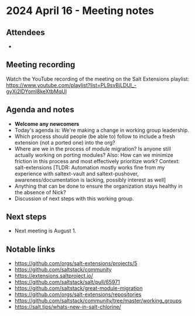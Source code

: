 # 2024 April 16 - Meeting notes

## Attendees

-

## Meeting recording

Watch the YouTube recording of the meeting on the Salt Extensions playlist:
https://www.youtube.com/playlist?list=PL9svBjLDUl_-gyXj2lDYomI8keXtbMqUl

## Agenda and notes

- **Welcome any newcomers**
- Today's agenda is: We're making a change in working group leadership.
- Which process should people (be able to) follow to include a fresh extension (not a ported one) into the org?
- Where are we in the process of module migration? Is anyone still actually working on porting modules? Also: How can we minimize friction in this process and most effectively prioritize work? Context: ⁠salt-extensions⁠ [TLDR: Automation mostly works fine from my experience with saltext-vault and saltext-pushover, awareness/documentation is lacking, possibly interest as well]
- Anything that can be done to ensure the organization stays healthy in the absence of Nick?
- Discussion of next steps with this working group.

## Next steps

- Next meeting is August 1.

## Notable links

- https://github.com/orgs/salt-extensions/projects/5
- https://github.com/saltstack/community
- https://extensions.saltproject.io/
- https://github.com/saltstack/salt/pull/65971
- https://github.com/saltstack/great-module-migration
- https://github.com/orgs/salt-extensions/repositories
- https://github.com/saltstack/community/tree/master/working_groups
- https://salt.tips/whats-new-in-salt-chlorine/
